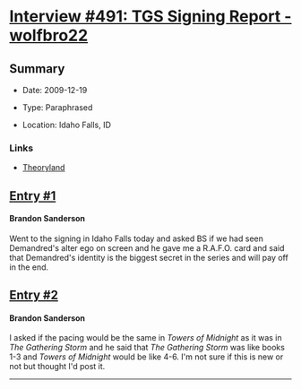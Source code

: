 # [Interview #491: TGS Signing Report - wolfbro22](https://www.theoryland.com/intvmain.php?i=491)

## Summary

- Date: 2009-12-19

- Type: Paraphrased

- Location: Idaho Falls, ID

### Links

- [Theoryland](http://www.theoryland.com/vbulletin/showthread.php?p=81464#poststop)


## [Entry #1](https://www.theoryland.com/intvmain.php?i=491#1)

#### Brandon Sanderson

Went to the signing in Idaho Falls today and asked BS if we had seen Demandred's alter ego on screen and he gave me a R.A.F.O. card and said that Demandred's identity is the biggest secret in the series and will pay off in the end.

## [Entry #2](https://www.theoryland.com/intvmain.php?i=491#2)

#### Brandon Sanderson

I asked if the pacing would be the same in
*Towers of Midnight*
as it was in
*The Gathering Storm*
and he said that
*The Gathering Storm*
was like books 1-3 and
*Towers of Midnight*
would be like 4-6. I'm not sure if this is new or not but thought I'd post it.


---

